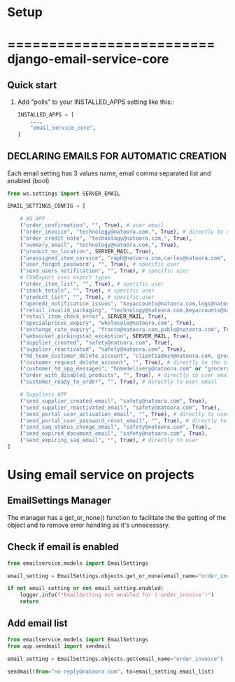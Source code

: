 # Setup

=========================
django-email-service-core
=========================

Quick start
-----------

1. Add "polls" to your INSTALLED_APPS setting like this::

    ```py
    INSTALLED_APPS = [
        ...,
        "email_service_core",
    ]
    ```

## DECLARING EMAILS FOR AUTOMATIC CREATION

Each email setting has 3 values name, email comma separated list and enabled (bool)

```py
from ws.settings import SERVER_EMAIL

EMAIL_SETTINGS_CONFIG = [

    # WS APP
    ("order_confirmation", "", True), # user email
    ("order_invoice", "technology@natoora.com,", True), # directly to customer or to technology
    ("order_credit_note", "technology@natoora.com,", True),
    ("summary_email", "technology@natoora.com,", True),
    ("product_no_location", SERVER_MAIL, True),
    ("unassigned_item_service", "raph@natoora.com,carlos@natoora.com", True),
    ("user_forgot_password", "", True), # specific user
    ("send_users_notification", "", True), # specific user
    # CSVExport uses export types
    ("order_item_list", "", True), # specific user
    ("stock_totals", "", True), # specific user
    ("product_list", "", True), # specific user
    ("openedi_notification_issues", "keyaccounts@natoora.com,logs@natoora.com", True), 
    ("retail_invalid_packaging", "technology@natoora.com,keyaccounts@natoora.com", True), 
    ("retail_item_check_error", SERVER_MAIL, True), 
    ("specialprices_expiry", "wholesale@natoora.com", True), 
    ("exchange_rate_expiry", "franco@natoora.com,pablo@natoora.com", True), 
    ("websocket_pickingstat_exception", SERVER_MAIL, True), 
    ("supplier_created", "safety@natoora.com", True), 
    ("supplier_reactivated", "safety@natoora.com", True), 
    ("hd_team_customer_delete_account", "clientsadmin@natoora.com, grocerydelivery@natoora.com", True), 
    ("customer_request_delete_account", "", True), # directly to the customer
    ("customer_hd_app_messages", "homedelivery@natoora.com" or "grocerydelivery@natoora.com", True), # home delivery email for London otherwise grocery delivery email
    ("order_with_disabled_products", "", True), # directly to user email
    ("customer_ready_to_order", "", True), # directly to user email

    # Suppliers APP
    ("send_supplier_created_email", "safety@natoora.com", True),
    ("send_supplier_reactivated_email", "safety@natoora.com", True),
    ("send_portal_user_activation_email", "", True), # directly to user
    ("send_portal_user_password_reset_email", "", True), # directly to user
    ("send_saq_status_change_email", "safety@natoora.com", True),
    ("send_expired_document_email", "safety@natoora.com", True),
    ("send_expiring_saq_email", "", True), # directly to user
]
```


# Using email service on projects

## EmailSettings Manager

The manager has a get_or_none() function to facilitate the the getting of the object and to remove error handling as it's unnecessary.

## Check if email is enabled
```py 
from emailservice.models import EmailSettings

email_setting = EmailSettings.objects.get_or_none(email_name="order_invoice")

if not email_setting or not email_setting.enabled:
    logger.info(f"EmailSetting not enabled for ('order_invoice')")
    return
```

## Add email list
```py
from emailservice.models import EmailSettings
from app.sendmail import sendmail

email_setting = EmailSettings.objects.get(email_name="order_invoice")

sendmail(from="no-reply@natoora.com", to=email_setting.email_list)
```

# 